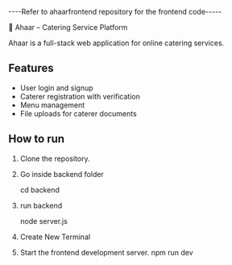 ----Refer to ahaarfrontend repository for the frontend code-----

🍴 Ahaar – Catering Service Platform

Ahaar is a full-stack web application for online catering services.

## Features
- User login and signup
- Caterer registration with verification
- Menu management
- File uploads for caterer documents


## How to run
1. Clone the repository.
2. Go inside backend folder
   
   cd backend
4. run backend
   
   node server.js
5. Create New Terminal
6. Start the frontend development server.
   npm run dev
